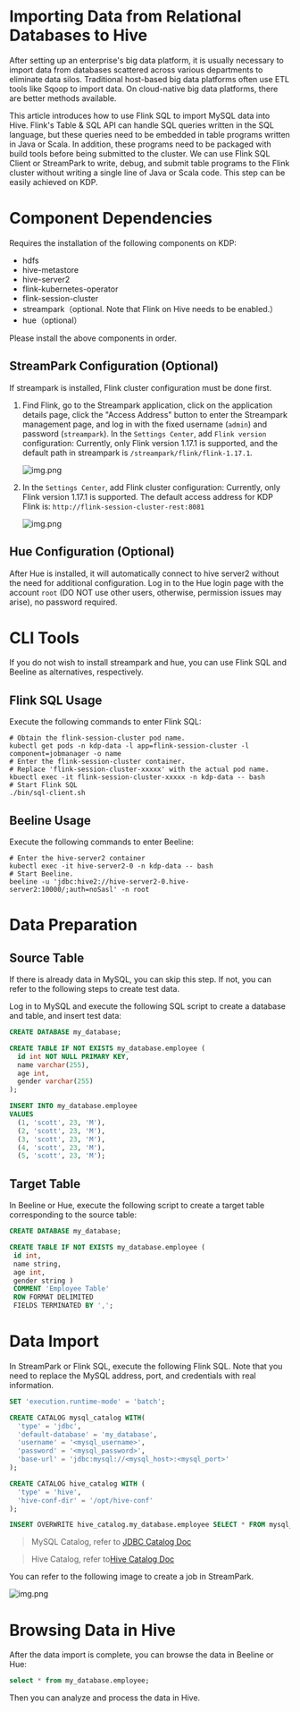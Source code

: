 # Importing Data from Relational Databases to Hive

After setting up an enterprise's big data platform, it is usually necessary to import data from databases scattered across various departments to eliminate data silos. Traditional host-based big data platforms often use ETL tools like Sqoop to import data. On cloud-native big data platforms, there are better methods available.

This article introduces how to use Flink SQL to import MySQL data into Hive. Flink's Table & SQL API can handle SQL queries written in the SQL language, but these queries need to be embedded in table programs written in Java or Scala. In addition, these programs need to be packaged with build tools before being submitted to the cluster. We can use Flink SQL Client or StreamPark to write, debug, and submit table programs to the Flink cluster without writing a single line of Java or Scala code. This step can be easily achieved on KDP.

# Component Dependencies

Requires the installation of the following components on KDP:

- hdfs
- hive-metastore
- hive-server2
- flink-kubernetes-operator
- flink-session-cluster
- streampark（optional. Note that Flink on Hive needs to be enabled.）
- hue（optional）

Please install the above components in order.

## StreamPark Configuration (Optional)

If streampark is installed, Flink cluster configuration must be done first.

1. Find Flink, go to the Streampark application, click on the application details page, click the "Access Address" button to enter the Streampark management page, and log in with the fixed username (`admin`) and password (`streampark`).
   In the `Settings Center`, add `Flink version` configuration: Currently, only Flink version 1.17.1 is supported, and the default path in streampark is `/streampark/flink/flink-1.17.1`.

   ![img.png](./images/flink-streampark-flink-version.png)

2. In the `Settings Center`, add Flink cluster configuration: Currently, only Flink version 1.17.1 is supported. The default access address for KDP Flink is: `http://flink-session-cluster-rest:8081`

   ![img.png](./images/flink-streampark-flink-cluster.png)

## Hue Configuration (Optional)


After Hue is installed, it will automatically connect to hive server2 without the need for additional configuration. Log in to the Hue login page with the account `root` (DO NOT use other users, otherwise, permission issues may arise), no password required.

# CLI Tools

If you do not wish to install streampark and hue, you can use Flink SQL and Beeline as alternatives, respectively.

## Flink SQL Usage

Execute the following commands to enter Flink SQL:

```shell
# Obtain the flink-session-cluster pod name.
kubectl get pods -n kdp-data -l app=flink-session-cluster -l component=jobmanager -o name
# Enter the flink-session-cluster container.
# Replace 'flink-session-cluster-xxxxx' with the actual pod name.
kbuectl exec -it flink-session-cluster-xxxxx -n kdp-data -- bash
# Start Flink SQL
./bin/sql-client.sh
```

## Beeline Usage

Execute the following commands to enter Beeline:

```shell
# Enter the hive-server2 container
kubectl exec -it hive-server2-0 -n kdp-data -- bash
# Start Beeline.
beeline -u 'jdbc:hive2://hive-server2-0.hive-server2:10000/;auth=noSasl' -n root
```

# Data Preparation

## Source Table

If there is already data in MySQL, you can skip this step. If not, you can refer to the following steps to create test data.

Log in to MySQL and execute the following SQL script to create a database and table, and insert test data:

```sql
CREATE DATABASE my_database;

CREATE TABLE IF NOT EXISTS my_database.employee (
  id int NOT NULL PRIMARY KEY,
  name varchar(255),
  age int,
  gender varchar(255)
);

INSERT INTO my_database.employee
VALUES
  (1, 'scott', 23, 'M'),
  (2, 'scott', 23, 'M'),
  (3, 'scott', 23, 'M'),
  (4, 'scott', 23, 'M'),
  (5, 'scott', 23, 'M');
```

## Target Table

In Beeline or Hue, execute the following script to create a target table corresponding to the source table:

```sql
CREATE DATABASE my_database;

CREATE TABLE IF NOT EXISTS my_database.employee (
 id int,
 name string,
 age int,
 gender string )
 COMMENT 'Employee Table'
 ROW FORMAT DELIMITED
 FIELDS TERMINATED BY ',';
```

# Data Import

In StreamPark or Flink SQL, execute the following Flink SQL. Note that you need to replace the MySQL address, port, and credentials with real information.

```sql
SET 'execution.runtime-mode' = 'batch';

CREATE CATALOG mysql_catalog WITH(
  'type' = 'jdbc',
  'default-database' = 'my_database',
  'username' = '<mysql_username>',
  'password' = '<mysql_password>',
  'base-url' = 'jdbc:mysql://<mysql_host>:<mysql_port>'
);

CREATE CATALOG hive_catalog WITH (
  'type' = 'hive',
  'hive-conf-dir' = '/opt/hive-conf'
);

INSERT OVERWRITE hive_catalog.my_database.employee SELECT * FROM mysql_catalog.my_database.employee;
```

> MySQL Catalog, refer to [JDBC Catalog Doc](https://nightlies.apache.org/flink/flink-docs-release-1.17/zh/docs/connectors/table/jdbc/#jdbc-catalog-的使用)

> Hive Catalog, refer to[Hive Catalog Doc](https://nightlies.apache.org/flink/flink-docs-release-1.17/zh/docs/connectors/table/hive/overview/#连接到hive)

You can refer to the following image to create a job in StreamPark.

![img.png](./images/flink-streampark-mysql-to-hive.png)

# Browsing Data in Hive

After the data import is complete, you can browse the data in Beeline or Hue:

```sql
select * from my_database.employee;
```

Then you can analyze and process the data in Hive.
